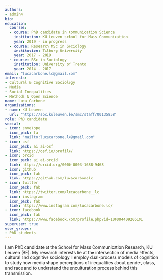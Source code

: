 ```yaml
---
authors:
- admin4
bio: 
education:
  courses:
  - course: PhD candidate in Communication Science
    institution: KU Leuven school for Mass Communication
    year: 2019 - in progress
  - course: Research MSc in Sociology
    institution: Tilburg University
    year: 2017 - 2019
  - course: BSc in Sociology
    institution: University of Trento
    year: 2014 - 2017
email: "lucacarbone.lc@gmail.com"
interests:
- Cultural & Cognitive Sociology
- Media
- Social Inequalities
- Methods & Open Science
name: Luca Carbone
organizations:
- name: KU Leuven
  url: "https://soc.kuleuven.be/smc/staff/00135858"
role: PhD candidate
social:
- icon: envelope
  icon_pack: fa
  link: "mailto:lucacarbone.lc@gmail.com"
- icon: osf
  icon_pack: ai ai-osf
  link: https://osf.io/profile/
- icon: orcid
  icon_pack: ai ai-orcid
  link: https://orcid.org/0000-0003-1688-9468
- icon: github
  icon_pack: fab
  link: https://github.com/lucacarbonelc
- icon: twitter
  icon_pack: fab
  link: https://twitter.com/lucacarbone__lc
- icon: instagram
  icon_pack: fab
  link: https://www.instagram.com/lucacarbone.lc/
- icon: facebook
  icon_pack: fab
  link: https://www.facebook.com/profile.php?id=100004409205191
superuser: true
user_groups:
- PhD students
---
```


I am PhD candidate at the School for Mass Communication Research, KU Leuven (BE). My research interests lie at the intersection of media effects, cultural and cognitive sociology. I employ dual-process models of cognition to study how media shape perceptions of inequalities about gender, class, and race and to understand the enculturation process behind this transmission.
